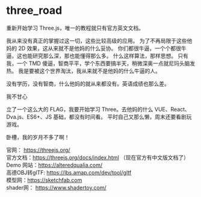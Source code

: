# three_road

重新开始学习 Three.js，唯一的教程就只有官方英文文档。

我从来没有真正的掌握过这一切，这些比较高级的应用。
为了不再局限于这些他妈的 2D 效果，这从来就不是他妈的什么妥协。
你们都很牛逼，一个个都很牛逼，这也能研究那么深，那也能懂得那么多。
什么这样算法，那样思想。
只有我，一个 TMD 傻逼，智商平平，学个东西要搞半天，稍微深奥一点就尼玛头脑发热。
我是要被这个世界淘汰，我从来就不是他妈的什么牛逼的人。

没有学历，没有智商，什么他妈的就从来都没有。英语成绩也那么差。

我不甘心

立了一个这么大的 FLAG，我要开始学习 Three。去他妈的什么 VUE、React、Dva.js、ES6+、JS 基础，都没有时间看。
平时自己又那么懒，周末还要看剧玩游戏。

卧槽，我的岁月不多了啊！

官网： https://threejs.org/ <br/>
官方文档：https://threejs.org/docs/index.html （现在官方有中文版文档了）<br/>
Demo 网站：https://alteredqualia.com/ <br/>
高德OBJ转glTF: https://lbs.amap.com/dev/tool/gltf <br/>
模型网：https://sketchfab.com <br/>
shader网： https://www.shadertoy.com/ <br/>
